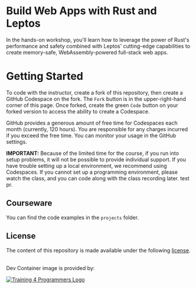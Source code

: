 # Build Web Apps with Rust and Leptos

In the hands-on workshop, you'll learn how to leverage the power of Rust's performance and safety combined with Leptos' cutting-edge capabilities to create memory-safe, WebAssembly-powered full-stack web apps.

# Getting Started

To code with the instructor, create a fork of this repository, then create a GitHub Codespace on the fork. The `Fork` button is in the upper-right-hand corner of this page. Once forked, create the green `Code` button on your forked version to access the ability to create a Codespace.

GitHub provides a generous amount of free time for Codespaces each month (currently, 120 hours). You are responsible for any charges incurred if you exceed the free time. You can monitor your usage in the GitHub settings.

**IMPORTANT:** Because of the limited time for the course, if you run into setup problems, it will not be possible to provide individual support. If you have trouble setting up a local environment, we recommend using Codespaces. If you cannot set up a programming environment, please watch the class, and you can code along with the class recording later.
test pr.

## Courseware

You can find the code examples in the `projects` folder.

## License

The content of this repository is made available under the following [license](LICENSE).

<br>
Dev Container image is provided by:<br>

[![Training 4 Programmers Logo](https://imagedelivery.net/VKawrzTPdVOU6XYN26Rvmg/1d56b364-4858-4cc6-84d5-89e14ce8e100/h=40,sharpen=1 "Training 4 Programmers Logo")](https://www.training4programmers.com)
